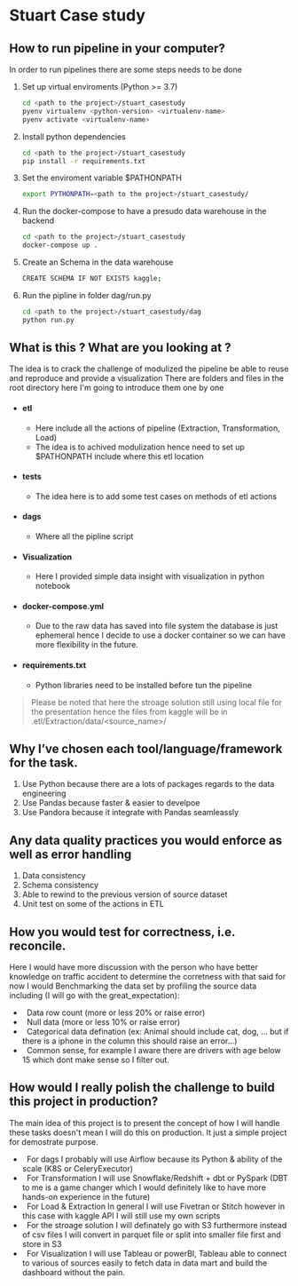 # Stuart Case study
## __How to run pipeline in your computer?__
In order to run pipelines there are some steps needs to be done

1. Set up virtual enviroments (Python >= 3.7)
    ```sh
    cd <path to the project>/stuart_casestudy
    pyenv virtualenv <python-version> <virtualenv-name>
    pyenv activate <virtualenv-name>
    ```
2. Install python dependencies
    ```sh
    cd <path to the project>/stuart_casestudy
    pip install -r requirements.txt
    ```
3. Set the enviroment variable $PATHONPATH 
    ```sh
    export PYTHONPATH=<path to the project>/stuart_casestudy/
    ```
4. Run the docker-compose to have a presudo data warehouse in the backend
   ```sh
   cd <path to the project>/stuart_casestudy
   docker-compose up .
   ```
5. Create an Schema in the data warehouse
   ```sh
   CREATE SCHEMA IF NOT EXISTS kaggle; 
   ```
6. Run the pipline in folder dag/run.py
    ```sh
    cd <path to the project>/stuart_casestudy/dag
    python run.py
    ```

## __What is this ? What are you looking at ?__
The idea is to crack the challenge of modulized the pipeline be able to reuse and reproduce and provide a visualization
There are folders and files in the root directory here I'm going to introduce them one by one
- #### etl 
  - Here include all the actions of pipeline (Extraction, Transformation, Load)
  - The idea is to achived modulization hence need to set up $PATHONPATH include where this etl location
- #### tests
  - The idea here is to add some test cases on methods of etl actions
- #### dags
    - Where all the pipline script
- #### Visualization
    - Here I provided simple data insight with visualization in python notebook
- #### docker-compose.yml
    - Due to the raw data has saved into file system the database is just ephemeral hence I decide to use a docker container so we can have more flexibility in the future.
- #### requirements.txt
   - Python libraries need to be installed before tun the pipeline

> Please be noted that here the stroage solution still using local file for the presentation hence the files from kaggle will be in .etl/Extraction/data/<source_name>/<download time>


## __Why I’ve chosen each tool/language/framework for the task.__
1.  Use Python because there are a lots of packages regards to the data engineering
2. Use Pandas because faster & easier to develpoe
3. Use Pandora because it integrate with Pandas seamleassly


## __Any data quality practices you would enforce as well as error handling__
1. Data consistency 
2. Schema consistency
3.  Able to rewind to the previous version of source dataset
4.  Unit test on some of the actions in ETL


## __How you would test for correctness, i.e. reconcile.__
Here I would have more discussion with the person who have better knowledge on traffic accident to determine the corretness with that said for now I would
Benchmarking the data set by profiling the source data including (I will go with the great_expectation):

- &nbsp; Data row count (more or less 20% or raise error)
- &nbsp; Null data (more or less 10% or raise error)
- &nbsp; Categorical data defination (ex: Animal should include cat, dog, ... but if there is a iphone in the column this should raise an error...)
- &nbsp; Common sense, for example I aware there are drivers with age below 15 which dont make sense so I filter out.


## __How would I really polish the challenge to build this project in production?__
The main idea of this project is to present the concept of how I will handle these tasks doesn't mean I will do this on production. It just a simple project for demostrate purpose.

- &nbsp; For dags I probably will use Airflow because its Python & ability of the scale (K8S or CeleryExecutor)
- &nbsp; For Transformation I will use Snowflake/Redshift + dbt or PySpark (DBT to me is a game changer which I would definitely like to have more hands-on experience in the future)
- &nbsp; For Load & Extraction In general I will use Fivetran or Stitch however in this case with kaggle API I will still use my own scripts
- &nbsp; For the stroage solution I will definately go with S3 furthermore instead of csv files I will convert in parquet file or split into smaller file first and store in S3
- &nbsp; For Visualization I will use Tableau or powerBI, Tableau able to connect to various of sources easily to fetch data in data mart and build the dashboard without the pain.




